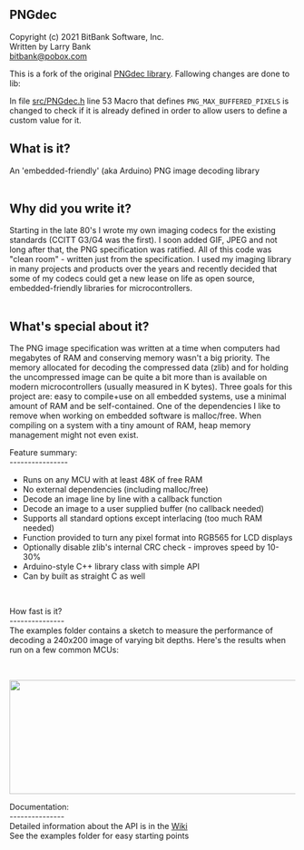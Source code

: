 PNGdec
------
Copyright (c) 2021 BitBank Software, Inc.<br>
Written by Larry Bank<br>
bitbank@pobox.com<br>

This is a fork of the original [PNGdec library](https://github.com/bitbank2/PNGdec). Fallowing changes are done to lib:

In file [src/PNGdec.h](src/PNGdec.h) line 53 Macro that defines `PNG_MAX_BUFFERED_PIXELS` is changed to check if it is already defined in order to allow users to define a custom value for it.

What is it?
------------
An 'embedded-friendly' (aka Arduino) PNG image decoding library<br>
<br>

Why did you write it?
---------------------
Starting in the late 80's I wrote my own imaging codecs for the existing standards (CCITT G3/G4 was the first). I soon added GIF, JPEG and not long after that, the PNG specification was ratified. All of this code was "clean room" - written just from the specification. I used my imaging library in many projects and products over the years and recently decided that some of my codecs could get a new lease on life as open source, embedded-friendly libraries for microcontrollers.<br>
<br>

What's special about it?<br>
------------------------
The PNG image specification was written at a time when computers had megabytes of RAM and conserving memory wasn't a big priority. The memory allocated for decoding the compressed data (zlib) and for holding the uncompressed image can be quite a bit more than is available on modern microcontrollers (usually measured in K bytes). Three goals for this project are: easy to compile+use on all embedded systems, use a minimal amount of RAM and be self-contained. One of the dependencies I like to remove when working on embedded software is malloc/free. When compiling on a system with a tiny amount of RAM, heap memory management might not even exist.<br>

Feature summary:<br>
----------------<br>
- Runs on any MCU with at least 48K of free RAM<br>
- No external dependencies (including malloc/free)<br>
- Decode an image line by line with a callback function<br>
- Decode an image to a user supplied buffer (no callback needed)<br>
- Supports all standard options except interlacing (too much RAM needed)<br>
- Function provided to turn any pixel format into RGB565 for LCD displays<br>
- Optionally disable zlib's internal CRC check - improves speed by 10-30%
- Arduino-style C++ library class with simple API<br>
- Can by built as straight C as well<br>
<br>

How fast is it?<br>
---------------<br>
The examples folder contains a sketch to measure the performance of decoding a 240x200 image of varying bit depths. Here's the results when run on a few common MCUs:<br>

<br>
<p align="center">
  <img width="770" height="201" src="https://github.com/bitbank2/PNGdec/blob/master/perf_small.png?raw=true">
</p>

Documentation:<br>
---------------<br>
Detailed information about the API is in the [Wiki](https://github.com/bitbank2/PNGdec/wiki)<br>
See the examples folder for easy starting points<br>
<br>
